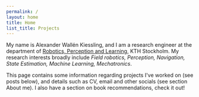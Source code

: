 ```yaml
---
permalink: /
layout: home
title: Home
list_title: Projects
---
```


My name is Alexander Wallén Kiessling, and I am a research engineer at the department of [Robotics, Perception and Learning](https://www.kth.se/is/rpl), KTH Stockholm. My research interests broadly include *Field robotics, Perception, Navigation, State Estimation, Machine Learning, Mechatronics*.

This page contains some information regarding projects I've worked on (see posts below), and details such as CV, email and other socials (see section About me). I also have a section on book recommendations, check it out!


[gh-site]: https://pages.github.com/
[minima]: https://github.com/jekyll/minima/tree/2.5-stable
[jk]: https://jekyllrb.com/
[gh]: https://help.github.com/en/github/working-with-github-pages
[issue]: https://github.com/jsanz/gh-pages-minima-starter/issues/new/choose
[contact]: https://jorgesanz.net/contact/
